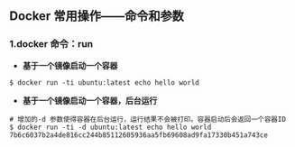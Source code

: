 ## Docker 常用操作——命令和参数

### 1.docker 命令：run

* **基于一个镜像启动一个容器**

```shell
$ docker run -ti ubuntu:latest echo hello world
```

* **基于一个镜像启动一个容器，后台运行**

```shell
# 增加的-d 参数使得容器在后台运行，运行结果不会被打印。容器启动后会返回一个容器ID
$ docker run -ti -d ubuntu:latest echo hello world
7b6c6037b2a4de816cc244b85112605936aa5fb69608ad9fa17330b451a743ce
```
